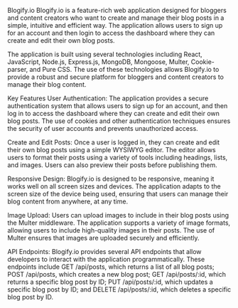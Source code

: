 Blogify.io
Blogify.io is a feature-rich web application designed for bloggers and content creators who want to create and manage their blog posts in a simple, intuitive and efficient way. The application allows users to sign up for an account and then login to access the dashboard where they can create and edit their own blog posts.

The application is built using several technologies including React, JavaScript, Node.js, Express.js, MongoDB, Mongoose, Multer, Cookie-parser, and Pure CSS. The use of these technologies allows Blogify.io to provide a robust and secure platform for bloggers and content creators to manage their blog content.

Key Features
User Authentication: The application provides a secure authentication system that allows users to sign up for an account, and then log in to access the dashboard where they can create and edit their own blog posts. The use of cookies and other authentication techniques ensures the security of user accounts and prevents unauthorized access.

Create and Edit Posts: Once a user is logged in, they can create and edit their own blog posts using a simple WYSIWYG editor. The editor allows users to format their posts using a variety of tools including headings, lists, and images. Users can also preview their posts before publishing them.

Responsive Design: Blogify.io is designed to be responsive, meaning it works well on all screen sizes and devices. The application adapts to the screen size of the device being used, ensuring that users can manage their blog content from anywhere, at any time.

Image Upload: Users can upload images to include in their blog posts using the Multer middleware. The application supports a variety of image formats, allowing users to include high-quality images in their posts. The use of Multer ensures that images are uploaded securely and efficiently.

API Endpoints: Blogify.io provides several API endpoints that allow developers to interact with the application programmatically. These endpoints include GET /api/posts, which returns a list of all blog posts; POST /api/posts, which creates a new blog post; GET /api/posts/:id, which returns a specific blog post by ID; PUT /api/posts/:id, which updates a specific blog post by ID; and DELETE /api/posts/:id, which deletes a specific blog post by ID.

